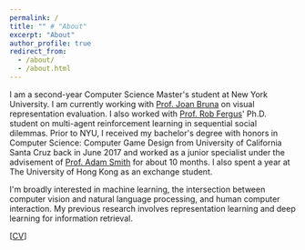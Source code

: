 ```yaml
---
permalink: /
title: "" # "About"
excerpt: "About"
author_profile: true
redirect_from:
  - /about/
  - /about.html
---
```


I am a second-year Computer Science Master's student at New York University.
I am currently working with [Prof. Joan Bruna](https://cims.nyu.edu/~bruna/) on visual representation evaluation.
I also worked with [Prof. Rob Fergus](https://cs.nyu.edu/~fergus/pmwiki/pmwiki.php)' Ph.D. student on multi-agent reinforcement learning in sequential social dilemmas.
Prior to NYU, I received my bachelor's degree with honors in Computer Science: Computer Game Design from University of California Santa Cruz back in June 2017 and worked as a junior specialist under the advisement of [Prof. Adam Smith](https://www.soe.ucsc.edu/people/amsmith) for about 10 months.
I also spent a year at The University of Hong Kong as an exchange student.

I'm broadly interested in machine learning, the intersection between computer vision and natural language processing, and human computer interaction.
My previous research involves representation learning and deep learning for information retrieval.

[[CV](../../files/cv.pdf)]
